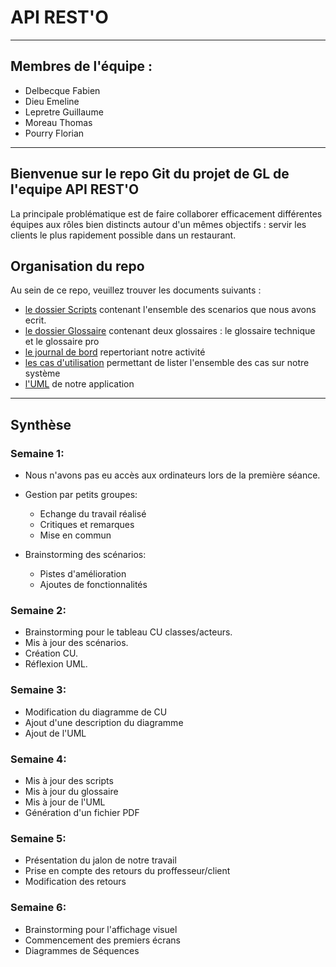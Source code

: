API REST'O
==========
---
## Membres de l'équipe :
- Delbecque Fabien
- Dieu Emeline
- Lepretre Guillaume
- Moreau Thomas
- Pourry Florian  

---
## Bienvenue sur le repo Git du projet de GL de l'equipe API REST'O

La principale problématique est de faire collaborer efficacement différentes équipes aux rôles bien distincts autour d'un mêmes objectifs : servir les clients le plus rapidement possible dans un restaurant.

## Organisation du repo

Au sein de ce repo, veuillez trouver les documents suivants :        
 - [le dossier Scripts](/Scripts) contenant l'ensemble des scenarios que nous avons ecrit.  
 - [le dossier Glossaire](/Glossaire) contenant deux glossaires : le glossaire technique et le glossaire pro
 - [le journal de bord](/Journal) repertoriant notre activité
 - [les cas d'utilisation](/CU_Classes_Acteurs) permettant de lister l'ensemble des cas sur notre système
 - [l'UML](/uml) de notre application

 ---
## Synthèse

### Semaine 1:  

- Nous n'avons pas eu accès aux ordinateurs lors de la première séance.  
- Gestion par petits groupes:  
    +  Echange du travail réalisé  
    +  Critiques et remarques
    +  Mise en commun  

- Brainstorming des scénarios:
  + Pistes d'amélioration
  + Ajoutes de fonctionnalités

### Semaine 2:

- Brainstorming pour le tableau CU classes/acteurs.  
- Mis à jour des scénarios.  
- Création CU.  
- Réflexion UML.

### Semaine 3:

- Modification du diagramme de CU
- Ajout d'une description du diagramme
- Ajout de l'UML


### Semaine 4:

- Mis à jour des scripts
- Mis à jour du glossaire
- Mis à jour de l'UML
- Génération d'un fichier PDF


### Semaine 5:

- Présentation du jalon de notre travail
- Prise en compte des retours du proffesseur/client
- Modification des retours

### Semaine 6:

- Brainstorming pour l'affichage visuel
- Commencement des premiers écrans
- Diagrammes de Séquences
